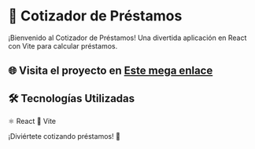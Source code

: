 # 🚀 Cotizador de Préstamos

¡Bienvenido al Cotizador de Préstamos! Una divertida aplicación en React con Vite para calcular préstamos.

## 🌐 Visita el proyecto en [Este mega enlace]([URL](https://leafy-croissant-385175.netlify.app))

## 🛠️ Tecnologías Utilizadas
⚛️ React
🚀 Vite

¡Diviértete cotizando préstamos! 🎉
